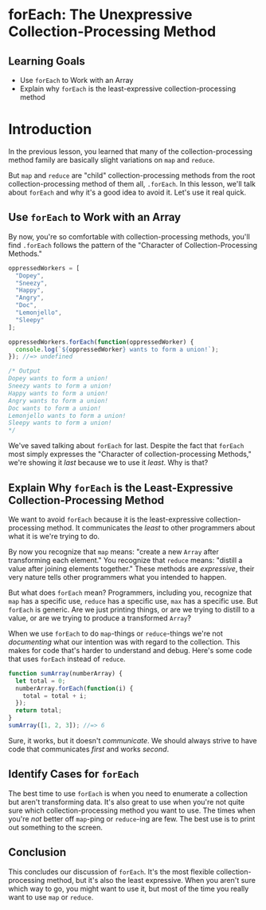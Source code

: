 # forEach: The Unexpressive Collection-Processing Method

## Learning Goals

- Use `forEach` to Work with an Array
- Explain why `forEach` is the least-expressive collection-processing method

# Introduction

In the previous lesson, you learned that many of the collection-processing
method family are basically slight variations on `map` and `reduce`.

But `map` and `reduce` are "child" collection-processing methods from the root
collection-processing method of them all, `.forEach`. In this lesson, we'll talk
about `forEach` and why it's a good idea to avoid it. Let's use it real quick.

## Use `forEach` to Work with an Array

By now, you're so comfortable with collection-processing methods, you'll find
`.forEach` follows the pattern of the "Character of Collection-Processing
Methods."

```js
oppressedWorkers = [
  "Dopey",
  "Sneezy",
  "Happy",
  "Angry",
  "Doc",
  "Lemonjello",
  "Sleepy"
];

oppressedWorkers.forEach(function(oppressedWorker) {
  console.log(`${oppressedWorker} wants to form a union!`);
}); //=> undefined

/* Output
Dopey wants to form a union!
Sneezy wants to form a union!
Happy wants to form a union!
Angry wants to form a union!
Doc wants to form a union!
Lemonjello wants to form a union!
Sleepy wants to form a union!
*/
```

We've saved talking about `forEach` for last. Despite the fact that `forEach`
most simply expresses the "Character of collection-processing Methods," we're
showing it _last_ because we to use it _least_. Why is that?

## Explain Why `forEach` is the Least-Expressive Collection-Processing Method

We want to avoid `forEach` because it is the least-expressive
collection-processing method. It communicates the _least_ to other programmers
about what it is we're trying to do.

By now you recognize that `map` means: "create a new `Array` after transforming
each element." You recognize that `reduce` means: "distill a value after
joining elements together." These methods are _expressive_, their very nature
tells other programmers what you intended to happen.

But what does `forEach` mean? Programmers, including you, recognize that `map` has
a specific use, `reduce` has a specific use, `max` has a specific use. But
`forEach` is generic. Are we just printing things, or are we trying to distill to
a value, or are we trying to produce a transformed `Array`?

When we use `forEach` to do `map`-things or `reduce`-things we're not
_documenting_ what our intention was with regard to the collection. This makes
for code that's harder to understand and debug. Here's some code that uses
`forEach` instead of `reduce`.

```js
function sumArray(numberArray) {
  let total = 0;
  numberArray.forEach(function(i) {
    total = total + i;
  });
  return total;
}
sumArray([1, 2, 3]); //=> 6
```

Sure, it works, but it doesn't _communicate_. We should always strive to have
code that communicates _first_ and works _second_.

## Identify Cases for `forEach`

The best time to use `forEach` is when you need to enumerate a collection but
aren't transforming data. It's also great to use when you're not quite sure
which collection-processing method you want to use. The times when you're _not_
better off `map`-ping or `reduce`-ing are few. The best use is to print out
something to the screen.

## Conclusion

This concludes our discussion of `forEach`. It's the most flexible
collection-processing method, but it's also the least expressive. When you
aren't sure which way to go, you might want to use it, but most of the time you
really want to use `map` or `reduce`.
